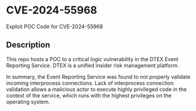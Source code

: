 # CVE-2024-55968
Exploit POC Code for CVE-2024-55968

## Description
This repo hosts a POC to a critical logic vulnerability in the DTEX Event Reporting Service. DTEX is a unified insider risk management platform. 

In summary, the Event Reporting Service was found to not properly validate incoming interprocess connections. Lack of interprocess connection validation allows a malicious actor to execute highly privileged code in the context of the service, which runs with the highest privileges on the operating system.
